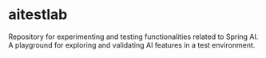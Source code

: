 # aitestlab
Repository for experimenting and testing functionalities related to Spring AI. A playground for exploring and validating AI features in a test environment.
